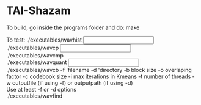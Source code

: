 # TAI-Shazam

To build, go inside the programs folder and do:
        make

To test:
        ./executables/wavhist <input file> <channel>  
        ./executables/wavcp <input file> <output file>  
        ./executables/wavcmp <original file> <modified file>  
        ./executables/wavquant <input file> <output file> <byte resolution>  
        ./executables/wavcb -f 'filename -d 'directory -b block size -o overlaping factor -c codebook size -i max iterations in Kmeans -t number of threads -w outputfile (if using -f) or outputpath (if using -d)  
        Use at least -f or -d options  
        ./executables/wavfind <directory with codebooks> <audio sample file> <blockSize>  

